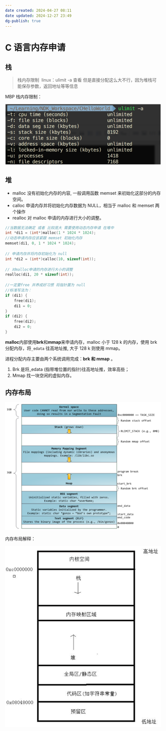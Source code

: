 ```yaml
---
date created: 2024-04-27 08:11
date updated: 2024-12-27 23:49
dg-publish: true
---
```


# C 语言内存申请

## 栈

> 栈内存限制  linux：ulimit -a 查看
> 但是直接分配这么大不行，因为堆栈可能保存参数，返回地址等等信息

MBP 栈内存限制：

![image.png|500|500](https://raw.githubusercontent.com/hacket/ObsidianOSS/master/obsidian1687537292091-d6a7c323-c923-4701-820e-ab98215015a7.png)

## 堆

- malloc 没有初始化内存的内容, 一般调用函数 memset 来初始化这部分的内存空间。
- calloc 申请内存并将初始化内存数据为 NULL，相当于 malloc 和 memset 两个操作
- realloc 对 malloc 申请的内存进行大小的调整。

```c
//当数据无法确定 或者 比较庞大 需要使用动态内存申请 在堆中
int *di1 = (int*)malloc(1 * 1024 * 1024);
//动态申请内存应该紧跟 memset 初始化内存
memset(di1, 0, 1 * 1024 * 1024);

// 申请内存并将内存初始化为 null 
int *di2 = (int*)calloc(10, sizeof(int));

// 对malloc申请的内存进行大小的调整
realloc(di1, 20 * sizeof(int));

//一定要free 并养成好习惯 将指针置为 null
//标准写法为：
if (di1) {
    free(di1);
    di1 = 0;
}
if (di2) {
    free(di2);
    di2 = 0;
}
```

**malloc**内部使用**brk**和**mmap**来申请内存，malloc 小于 128 k 的内存，使用 brk 分配内存，将`_edata` 往高地址推, 大于 128 k 则使用 mmap。

进程分配内存主要由两个系统调用完成：**brk 和 mmap** 。

1. Brk 是将_edata (指带堆位置的指针)往高地址推，效率高些；
2. Mmap 找一块空闲的虚拟内存。

## 内存布局

![image.png|900](https://raw.githubusercontent.com/hacket/ObsidianOSS/master/obsidian1687537307627-823fb516-40ef-4f7b-87e2-d0d6d82ac282.png)

内存布局解释：

![image.png|500](https://raw.githubusercontent.com/hacket/ObsidianOSS/master/obsidian1687537318056-e5650d06-6c80-45c3-86d7-46b18b00a595.png)
